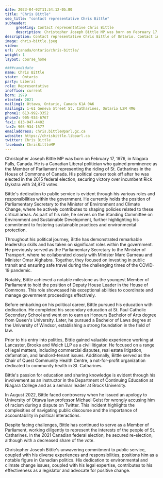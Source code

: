 ```yaml
---
date: 2023-04-02T11:54:12-05:00
title: "Chris Bittle"
seo_title: "contact representative Chris Bittle"
subheader:
     greeting: Contact representative Chris Bittle
     description: Christopher Joseph Bittle MP was born on February 17, 1979, in Niagara Falls, Canada.
description: Contact representative Chris Bittle of Ontario. Contact information for Chris Bittle includes email address, phone number, and mailing address.
image: chris-bittle.jpeg
video:
url: /canada/ontario/chris-bittle/
weight: 1
layout: course_home

####candidate
name: Chris Bittle
state:	Ontario
party: Liberal
role: Representative
inoffice: current
born: 1979
elected: 2021
mailing1: Ottawa, Ontario, Canada K1A 0A6
mailing2: 1-61 Geneva Street St. Catharines, Ontario L2M 4M6
phone1: 613-992-3352
phone2: 905-934-6767
fax1: 613-947-4402
fax2: 905-934-1577
emailaddress: chris.bittle@parl.gc.ca
website: https://chrisbittle.libparl.ca
twitter: Chris_Bittle
facebook: ChrisBittleMP
---
```


Christopher Joseph Bittle MP was born on February 17, 1979, in Niagara Falls, Canada. He is a Canadian Liberal politician who gained prominence as the Member of Parliament representing the riding of St. Catharines in the House of Commons of Canada. His political career took off after he was elected in the 2015 federal election, securing victory over incumbent Rick Dykstra with 24,870 votes.

Bittle's dedication to public service is evident through his various roles and responsibilities within the government. He currently holds the position of Parliamentary Secretary to the Minister of Environment and Climate Change, where he actively contributes to shaping policies related to these critical areas. As part of his role, he serves on the Standing Committee on Environment and Sustainable Development, further highlighting his commitment to fostering sustainable practices and environmental protection.

Throughout his political journey, Bittle has demonstrated remarkable leadership skills and has taken on significant roles within the government. He previously served as the Parliamentary Secretary to the Minister of Transport, where he collaborated closely with Minister Marc Garneau and Minister Omar Alghabra. Together, they focused on investing in public transit and ensuring safe travel during the challenging times of the COVID-19 pandemic.

Notably, Bittle achieved a notable milestone as the youngest Member of Parliament to hold the position of Deputy House Leader in the House of Commons. This role showcased his exceptional abilities to coordinate and manage government proceedings effectively.

Before embarking on his political career, Bittle pursued his education with dedication. He completed his secondary education at St. Paul Catholic Secondary School and went on to earn an Honours Bachelor of Arts degree from Queen's University. Later, he pursued a Bachelor of Laws degree at the University of Windsor, establishing a strong foundation in the field of law.

Prior to his entry into politics, Bittle gained valuable experience working at Lancaster, Brooks and Welch LLP as a civil litigator. He focused on a range of legal matters, including commercial disputes, real estate litigation, defamation, and landlord-tenant issues. Additionally, Bittle served as the Chair of Quest Community Health Centre, a not-for-profit organization dedicated to community health in St. Catharines.

Bittle's passion for education and sharing knowledge is evident through his involvement as an instructor in the Department of Continuing Education at Niagara College and as a seminar leader at Brock University.

In August 2022, Bittle faced controversy when he issued an apology to University of Ottawa law professor Michael Geist for wrongly accusing him of racism during a dispute on Twitter. This incident highlights the complexities of navigating public discourse and the importance of accountability in political interactions.

Despite facing challenges, Bittle has continued to serve as a Member of Parliament, working diligently to represent the interests of the people of St. Catharines. In the 2021 Canadian federal election, he secured re-election, although with a decreased share of the vote.

Christopher Joseph Bittle's unwavering commitment to public service, coupled with his diverse experiences and responsibilities, positions him as a notable figure in Canadian politics. His dedication to environmental and climate change issues, coupled with his legal expertise, contributes to his effectiveness as a legislator and advocate for positive change.
